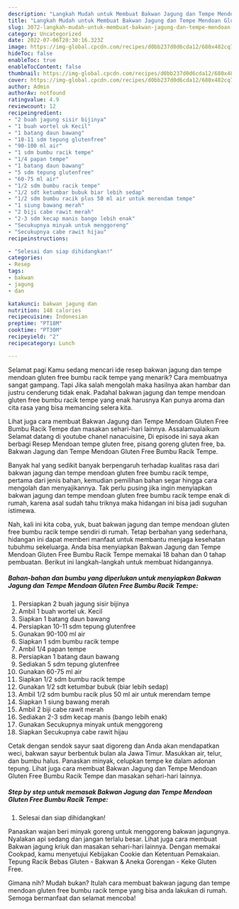 ```yaml
---
description: "Langkah Mudah untuk Membuat Bakwan Jagung dan Tempe Mendoan Gluten Free Bumbu Racik Tempe yang Sempurna, Buat Buka Puasa Lezat Sekali"
title: "Langkah Mudah untuk Membuat Bakwan Jagung dan Tempe Mendoan Gluten Free Bumbu Racik Tempe yang Sempurna, Buat Buka Puasa Lezat Sekali"
slug: 3072-langkah-mudah-untuk-membuat-bakwan-jagung-dan-tempe-mendoan-gluten-free-bumbu-racik-tempe-yang-sempurna-buat-buka-puasa-lezat-sekali
category: Uncategorized
date: 2022-07-06T20:30:16.323Z
image: https://img-global.cpcdn.com/recipes/d0bb237d0d6cda12/680x482cq70/bakwan-jagung-dan-tempe-mendoan-gluten-free-bumbu-racik-tempe-foto-resep-utama.jpg
hideToc: false
enableToc: true
enableTocContent: false
thumbnail: https://img-global.cpcdn.com/recipes/d0bb237d0d6cda12/680x482cq70/bakwan-jagung-dan-tempe-mendoan-gluten-free-bumbu-racik-tempe-foto-resep-utama.jpg
cover: https://img-global.cpcdn.com/recipes/d0bb237d0d6cda12/680x482cq70/bakwan-jagung-dan-tempe-mendoan-gluten-free-bumbu-racik-tempe-foto-resep-utama.jpg
author: Admin
authorAv: notfound
ratingvalue: 4.9
reviewcount: 12
recipeingredient:
- "2 buah jagung sisir bijinya"
- "1 buah wortel uk Kecil"
- "1 batang daun bawang"
- "10-11 sdm tepung glutenfree"
- "90-100 ml air"
- "1 sdm bumbu racik tempe"
- "1/4 papan tempe"
- "1 batang daun bawang"
- "5 sdm tepung glutenfree"
- "60-75 ml air"
- "1/2 sdm bumbu racik tempe"
- "1/2 sdt ketumbar bubuk biar lebih sedap"
- "1/2 sdm bumbu racik plus 50 ml air untuk merendam tempe"
- "1 siung bawang merah"
- "2 biji cabe rawit merah"
- "2-3 sdm kecap manis bango lebih enak"
- "Secukupnya minyak untuk menggoreng"
- "Secukupnya cabe rawit hijau"
recipeinstructions:

- "Selesai dan siap dihidangkan!"
categories:
- Resep
tags:
- bakwan
- jagung
- dan

katakunci: bakwan jagung dan 
nutrition: 148 calories
recipecuisine: Indonesian
preptime: "PT18M"
cooktime: "PT30M"
recipeyield: "2"
recipecategory: Lunch

---
```



Selamat pagi Kamu sedang mencari ide resep bakwan jagung dan tempe mendoan gluten free bumbu racik tempe yang menarik? Cara membuatnya sangat gampang. Tapi Jika salah mengolah maka hasilnya akan hambar dan justru cenderung tidak enak. Padahal bakwan jagung dan tempe mendoan gluten free bumbu racik tempe yang enak harusnya Kan punya aroma dan cita rasa yang bisa memancing selera kita.


Lihat juga cara membuat Bakwan Jagung dan Tempe Mendoan Gluten Free Bumbu Racik Tempe dan masakan sehari-hari lainnya. Assalamualaikum Selamat datang di youtube chanel nanacuisine, Di episode ini saya akan berbagi Resep Mendoan tempe gluten free, pisang goreng gluten free, ba. Bakwan Jagung dan Tempe Mendoan Gluten Free Bumbu Racik Tempe.

Banyak hal yang sedikit banyak berpengaruh terhadap kualitas rasa dari bakwan jagung dan tempe mendoan gluten free bumbu racik tempe, pertama dari jenis bahan, kemudian pemilihan bahan segar hingga cara mengolah dan menyajikannya. Tak perlu pusing jika ingin menyiapkan bakwan jagung dan tempe mendoan gluten free bumbu racik tempe enak di rumah, karena asal sudah tahu triknya maka hidangan ini bisa jadi suguhan istimewa.


Nah, kali ini kita coba, yuk, buat bakwan jagung dan tempe mendoan gluten free bumbu racik tempe sendiri di rumah. Tetap berbahan yang sederhana, hidangan ini dapat memberi manfaat untuk membantu menjaga kesehatan tubuhmu sekeluarga. Anda bisa menyiapkan Bakwan Jagung dan Tempe Mendoan Gluten Free Bumbu Racik Tempe memakai 18 bahan dan 0 tahap pembuatan. Berikut ini langkah-langkah untuk membuat hidangannya.

<!--inarticleads1-->

##### Bahan-bahan dan bumbu yang diperlukan untuk menyiapkan Bakwan Jagung dan Tempe Mendoan Gluten Free Bumbu Racik Tempe:

1. Persiapkan 2 buah jagung sisir bijinya
1. Ambil 1 buah wortel uk. Kecil
1. Siapkan 1 batang daun bawang
1. Persiapkan 10-11 sdm tepung glutenfree
1. Gunakan 90-100 ml air
1. Siapkan 1 sdm bumbu racik tempe
1. Ambil 1/4 papan tempe
1. Persiapkan 1 batang daun bawang
1. Sediakan 5 sdm tepung glutenfree
1. Gunakan 60-75 ml air
1. Siapkan 1/2 sdm bumbu racik tempe
1. Gunakan 1/2 sdt ketumbar bubuk (biar lebih sedap)
1. Ambil 1/2 sdm bumbu racik plus 50 ml air untuk merendam tempe
1. Siapkan 1 siung bawang merah
1. Ambil 2 biji cabe rawit merah
1. Sediakan 2-3 sdm kecap manis (bango lebih enak)
1. Gunakan Secukupnya minyak untuk menggoreng
1. Siapkan Secukupnya cabe rawit hijau


Cetak dengan sendok sayur saat digoreng dan Anda akan mendapatkan weci, bakwan sayur berbentuk bulan ala Jawa Timur. Masukkan air, telur, dan bumbu halus. Panaskan minyak, celupkan tempe ke dalam adonan tepung. Lihat juga cara membuat Bakwan Jagung dan Tempe Mendoan Gluten Free Bumbu Racik Tempe dan masakan sehari-hari lainnya. 

<!--inarticleads2-->

##### Step by step untuk memasak Bakwan Jagung dan Tempe Mendoan Gluten Free Bumbu Racik Tempe:


1. Selesai dan siap dihidangkan!

Panaskan wajan beri minyak goreng untuk menggoreng bakwan jagungnya. Nyalakan api sedang dan jangan terlalu besar. Lihat juga cara membuat Bakwan jagung kriuk dan masakan sehari-hari lainnya. Dengan memakai Cookpad, kamu menyetujui Kebijakan Cookie dan Ketentuan Pemakaian. Tepung Racik Bebas Gluten - Bakwan &amp; Aneka Gorengan - Keke Gluten Free. 

Gimana nih? Mudah bukan? Itulah cara membuat bakwan jagung dan tempe mendoan gluten free bumbu racik tempe yang bisa anda lakukan di rumah. Semoga bermanfaat dan selamat mencoba!
